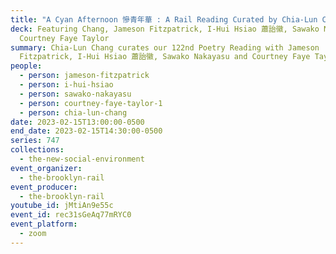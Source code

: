 ```yaml
---
title: "A Cyan Afternoon 慘青年華 : A Rail Reading Curated by Chia-Lun Chang"
deck: Featuring Chang, Jameson Fitzpatrick, I-Hui Hsiao 蕭詒徽, Sawako Nakayasu and
  Courtney Faye Taylor
summary: Chia-Lun Chang curates our 122nd Poetry Reading with Jameson
  Fitzpatrick, I-Hui Hsiao 蕭詒徽, Sawako Nakayasu and Courtney Faye Taylor
people:
  - person: jameson-fitzpatrick
  - person: i-hui-hsiao
  - person: sawako-nakayasu
  - person: courtney-faye-taylor-1
  - person: chia-lun-chang
date: 2023-02-15T13:00:00-0500
end_date: 2023-02-15T14:30:00-0500
series: 747
collections:
  - the-new-social-environment
event_organizer:
  - the-brooklyn-rail
event_producer:
  - the-brooklyn-rail
youtube_id: jMtiAn9e55c
event_id: rec31sGeAq77mRYC0
event_platform:
  - zoom
---
```

